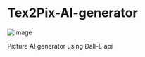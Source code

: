 # Tex2Pix-AI-generator
![image](https://github.com/da0ran9e/Tex2Pix-AI-generator/assets/98570451/0b5c8e34-2a73-4aaf-b850-68855068085a)

Picture AI generator using Dall-E api 
